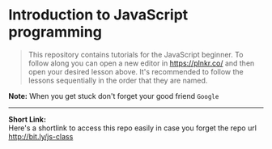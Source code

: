 # Introduction to JavaScript programming

> This repository contains tutorials for the JavaScript beginner.
To follow along you can open a new editor in https://plnkr.co/ and then open your desired lesson above.
It's recommended to follow the lessons sequentially in the order that they are named.

**Note:** When you get stuck don't forget your good friend `Google`

---------

**Short Link:**   
Here's a shortlink to access this repo easily in case you forget the repo url  
http://bit.ly/js-class
